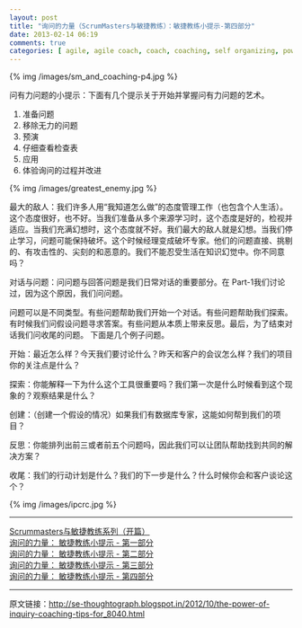 ```yaml
---
layout: post
title: "询问的力量（ScrumMasters与敏捷教练）：敏捷教练小提示-第四部分"
date: 2013-02-14 06:19
comments: true
categories: [ agile, agile coach, coach, coaching, self organizing, power of inquiry, Ken Schwaber, Jeff Sutherlan, powerful question ]
---
```


{% img /images/sm_and_coaching-p4.jpg %}

问有力问题的小提示：下面有几个提示关于开始并掌握问有力问题的艺术。

1. 准备问题
2. 移除无力的问题
3. 预演
4. 仔细查看检查表
5. 应用
6. 体验询问的过程并改进

<!-- more -->

{% img /images/greatest_enemy.jpg %}

最大的敌人：我们许多人用“我知道怎么做”的态度管理工作（也包含个人生活）。这个态度很好，也不好。当我们准备从多个来源学习时，这个态度是好的，检视并适应。当我们充满幻想时，这个态度就不好。我们最大的敌人就是幻想。当我们停止学习，问题可能保持破坏。这个时候经理变成破坏专家。他们的问题直接、挑剔的、有攻击性的、尖刻的和恶意的。我们不能忍受生活在知识幻觉中。你不同意吗？
  
对话与问题：问问题与回答问题是我们日常对话的重要部分。在 Part-1我们讨论过，因为这个原因，我们问问题。

问题可以是不同类型。有些问题帮助我们开始一个对话。有些问题帮助我们探索。有时候我们问假设问题寻求答案。有些问题从本质上带来反思。最后，为了结束对话我们问收尾的问题。
下面是几个例子问题。

开始：最近怎么样？今天我们要讨论什么？昨天和客户的会议怎么样？我们的项目你的关注点是什么？

探索：你能解释一下为什么这个工具很重要吗？我们第一次是什么时候看到这个现象的？观察结果是什么？

创建：（创建一个假设的情况）如果我们有数据库专家，这能如何帮到我们的项目？

反思：你能排列出前三或者前五个问题吗，因此我们可以让团队帮助找到共同的解决方案？

收尾：我们的行动计划是什么？我们的下一步是什么？什么时候你会和客户谈论这个？

{% img /images/ipcrc.jpg %}


---
[Scrummasters与敏捷教练系列（开篇）](http://bobjiang.com/blog/2013/02/10/scrummaster-and-coach-opening/)  
[询问的力量： 敏捷教练小提示 - 第一部分](http://bobjiang.com/blog/2013/02/11/scrummaster-and-coaching-part1/)  
[询问的力量： 敏捷教练小提示 - 第二部分](http://bobjiang.com/blog/2013/02/12/scrummaster-and-coaching-part2/)  
[询问的力量： 敏捷教练小提示 - 第三部分](http://bobjiang.com/blog/2013/02/13/scrummaster-and-coaching-part3/)  
[询问的力量： 敏捷教练小提示 - 第四部分](http://bobjiang.com/blog/2013/02/14/scrummaster-and-coaching-part4/)  

---
原文链接：http://se-thoughtograph.blogspot.in/2012/10/the-power-of-inquiry-coaching-tips-for_8040.html